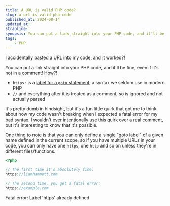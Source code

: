 ```yaml
---
title: A URL is valid PHP code?!
slug: a-url-is-valid-php-code
published_at: 2024-08-14
updated_at: 
strapline: 
synopsis: You can put a link straight into your PHP code, and it'll be fine, even if it's not in a comment!
tags:
    - PHP
---
```


I accidentally pasted a URL into my code, and it worked?!

You can put a link straight into your PHP code, and it'll be fine, even if it's not in a comment! <u>How?!</u>

- `https:` is a [label for a `goto` statement](https://www.php.net/manual/en/control-structures.goto.php), a syntax we seldom use in modern PHP
- `//` and everything after it is treated as a comment, so is ignored and not actually parsed

It's pretty dumb in hindsight, but it's a fun little quirk that got me to think about how my code wasn't breaking when I expected a fatal error for my bad syntax. I wouldn't ever intentionally use this quirk over a real comment, but it's interesting to know that it's possible.

One thing to note is that you can only define a single "goto label" of a given name defined in the current scope, so if you have multiple URLs in your code, you can only have one `https`, one `http` and so on unless they're in different files/functions.

```php
<?php

// The first time it's absolutely fine:
https://liamhammett.com

// The second time, you get a fatal error:
https://example.com
```

<x-alert type="error">Fatal error: Label 'https' already defined</x-alert>
